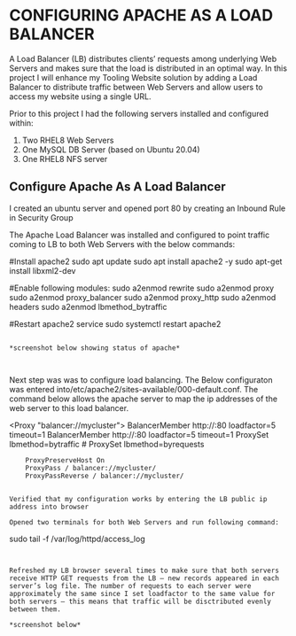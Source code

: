 # __CONFIGURING APACHE AS A LOAD BALANCER__

A Load Balancer (LB) distributes clients’ requests among underlying Web Servers and makes sure that the load is distributed in an optimal way. In this project I will enhance my Tooling Website solution by adding a Load Balancer to distribute traffic between Web Servers and allow users to access my website using a single URL.

Prior to this project I had the following servers installed and configured within:

1. Two RHEL8 Web Servers
1. One MySQL DB Server (based on Ubuntu 20.04)
1. One RHEL8 NFS server


## Configure Apache As A Load Balancer

I created an ubuntu server and opened port 80 by creating an Inbound Rule in Security Group


The Apache Load Balancer was installed and configured to point traffic coming to LB to both Web Servers with the below commands:

#Install apache2
sudo apt update
sudo apt install apache2 -y
sudo apt-get install libxml2-dev

#Enable following modules:
sudo a2enmod rewrite
sudo a2enmod proxy
sudo a2enmod proxy_balancer
sudo a2enmod proxy_http
sudo a2enmod headers
sudo a2enmod lbmethod_bytraffic

#Restart apache2 service
sudo systemctl restart apache2
```

*screenshot below showing status of apache*



```
Next step was was to configure load balancing. The Below configuraton was entered into/etc/apache2/sites-available/000-default.conf. The command below allows the apache server to map the ip addresses of the web server to this load balancer.


<Proxy "balancer://mycluster">
               BalancerMember http://<WebServer1-Private-IP-Address>:80 loadfactor=5 timeout=1
               BalancerMember http://<WebServer2-Private-IP-Address>:80 loadfactor=5 timeout=1
               ProxySet lbmethod=bytraffic
               # ProxySet lbmethod=byrequests
        </Proxy>

        ProxyPreserveHost On
        ProxyPass / balancer://mycluster/
        ProxyPassReverse / balancer://mycluster/

```

Verified that my configuration works by entering the LB public ip address into browser 

Opened two terminals for both Web Servers and run following command: 

```
sudo tail -f /var/log/httpd/access_log
```


Refreshed my LB browser several times to make sure that both servers receive HTTP GET requests from the LB – new records appeared in each server’s log file. The number of requests to each server were approximately the same since I set loadfactor to the same value for both servers – this means that traffic will be disctributed evenly between them.

*screenshot below*